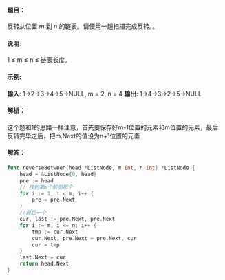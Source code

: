 #### 题目：

反转从位置 *m* 到 *n* 的链表。请使用一趟扫描完成反转。。

#### 说明:

1 ≤ m ≤ n ≤ 链表长度。

#### 示例:

**输入**: 1->2->3->4->5->NULL, m = 2, n = 4
**输出**: 1->4->3->2->5->NULL

#### 解析：

这个题和1的思路一样注意，首先要保存好m-1位置的元素和m位置的元素，最后反转完毕之后，把m.Next的值设为n+1位置的元素

#### 解答：

```go
func reverseBetween(head *ListNode, m int, n int) *ListNode {
	head = &ListNode{0, head}
    pre := head
	// 找到第m个前面那个
	for i := 1; i < m; i++ {
		pre = pre.Next
	}
	//最后一个
	cur, last := pre.Next, pre.Next
	for i := m; i <= n; i++ {
		tmp := cur.Next
		cur.Next, pre.Next = pre.Next, cur
		cur = tmp
	}
	last.Next = cur
	return head.Next
}
```

